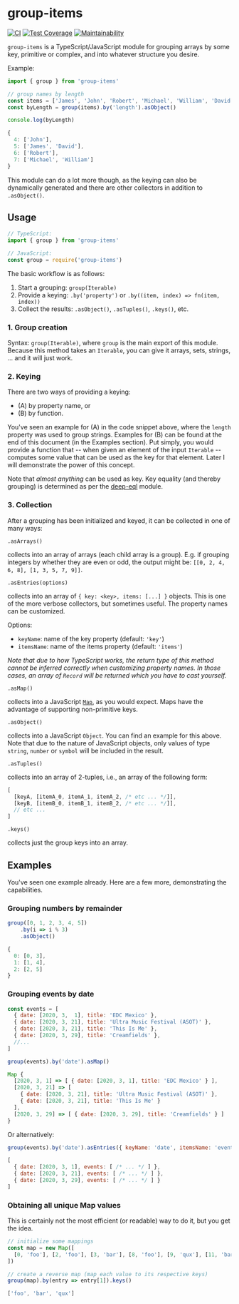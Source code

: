 # group-items

[![CI](https://github.com/meyfa/group-items/actions/workflows/main.yml/badge.svg)](https://github.com/meyfa/group-items/actions/workflows/main.yml)
[![Test Coverage](https://api.codeclimate.com/v1/badges/5935873a1c2a7f1ac334/test_coverage)](https://codeclimate.com/github/meyfa/group-items/test_coverage)
[![Maintainability](https://api.codeclimate.com/v1/badges/5935873a1c2a7f1ac334/maintainability)](https://codeclimate.com/github/meyfa/group-items/maintainability)

`group-items` is a TypeScript/JavaScript module for grouping arrays by some
key, primitive or complex, and into whatever structure you desire.

Example:

```js
import { group } from 'group-items'

// group names by length
const items = ['James', 'John', 'Robert', 'Michael', 'William', 'David']
const byLength = group(items).by('length').asObject()

console.log(byLength)
```

```js
{
  4: ['John'],
  5: ['James', 'David'],
  6: ['Robert'],
  7: ['Michael', 'William']
}
```

This module can do a lot more though, as the keying can also be dynamically
generated and there are other collectors in addition to `.asObject()`.


## Usage

```js
// TypeScript:
import { group } from 'group-items'

// JavaScript:
const group = require('group-items')
```

The basic workflow is as follows:

1. Start a grouping: `group(Iterable)`
2. Provide a keying: `.by('property')` or `.by((item, index) => fn(item, index))`
3. Collect the results: `.asObject()`, `.asTuples()`, `.keys()`, etc.

### 1. Group creation

Syntax: `group(Iterable)`, where `group` is the main export of this module.
Because this method takes an `Iterable`, you can give it arrays, sets, strings,
... and it will just work.

### 2. Keying

There are two ways of providing a keying:

* (A) by property name, or
* (B) by function.

You've seen an example for (A) in the code snippet above, where the `length`
property was used to group strings. Examples for (B) can be found at the end
of this document (in the Examples section). Put simply, you would provide a
function that -- when given an element of the input `Iterable` -- computes
some value that can be used as the key for that element.
Later I will demonstrate the power of this concept.

Note that *almost anything* can be used as key. Key equality (and thereby
grouping) is determined as per the
[deep-eql](https://github.com/chaijs/deep-eql) module.

### 3. Collection

After a grouping has been initialized and keyed, it can be collected in one of
many ways:

`.asArrays()`

collects into an array of arrays (each child array is a group).
E.g. if grouping integers by whether they are even or odd, the output might be:
`[[0, 2, 4, 6, 8], [1, 3, 5, 7, 9]]`.

`.asEntries(options)`

collects into an array of `{ key: <key>, items: [...] }` objects. This is one
of the more verbose collectors, but sometimes useful. The property names can be
customized.

Options:

- `keyName`: name of the key property (default: `'key'`)
- `itemsName`: name of the items property (default: `'items'`)

_Note that due to how TypeScript works, the return type of this method cannot
be inferred correctly when customizing property names. In those cases, an array
of `Record` will be returned which you have to cast yourself._

`.asMap()`

collects into a JavaScript
[`Map`](https://developer.mozilla.org/en-US/docs/Web/JavaScript/Reference/Global_Objects/Map),
as you would expect. Maps have the advantage of supporting non-primitive keys.

`.asObject()`

collects into a JavaScript `Object`. You can find an example for this above.
Note that due to the nature of JavaScript objects, only values of type
`string`, `number` or `symbol` will be included in the result.

`.asTuples()`

collects into an array of 2-tuples, i.e., an array of the following form:

```js
[
  [keyA, [itemA_0, itemA_1, itemA_2, /* etc ... */]],
  [keyB, [itemB_0, itemB_1, itemB_2, /* etc ... */]],
  // etc ...
]
```

`.keys()`

collects just the group keys into an array.


## Examples

You've seen one example already. Here are a few more, demonstrating the
capabilities.

### Grouping numbers by remainder

```js
group([0, 1, 2, 3, 4, 5])
    .by(i => i % 3)
    .asObject()
```

```js
{
  0: [0, 3],
  1: [1, 4],
  2: [2, 5]
}
```

### Grouping events by date

```js
const events = [
  { date: [2020, 3,  1], title: 'EDC Mexico' },
  { date: [2020, 3, 21], title: 'Ultra Music Festival (ASOT)' },
  { date: [2020, 3, 21], title: 'This Is Me' },
  { date: [2020, 3, 29], title: 'Creamfields' },
  //...
]

group(events).by('date').asMap()
```

```js
Map {
  [2020, 3, 1] => [ { date: [2020, 3, 1], title: 'EDC Mexico' } ],
  [2020, 3, 21] => [
    { date: [2020, 3, 21], title: 'Ultra Music Festival (ASOT)' },
    { date: [2020, 3, 21], title: 'This Is Me' }
  ],
  [2020, 3, 29] => [ { date: [2020, 3, 29], title: 'Creamfields' } ]
}
```

Or alternatively:

```js
group(events).by('date').asEntries({ keyName: 'date', itemsName: 'events' })
```

```js
[
  { date: [2020, 3, 1], events: [ /* ... */ ] },
  { date: [2020, 3, 21], events: [ /* ... */ ] },
  { date: [2020, 3, 29], events: [ /* ... */ ] }
]
```

### Obtaining all unique Map values

This is certainly not the most efficient (or readable) way to do it, but you get
the idea.

```js
// initialize some mappings
const map = new Map([
  [0, 'foo'], [2, 'foo'], [3, 'bar'], [8, 'foo'], [9, 'qux'], [11, 'bar']
])

// create a reverse map (map each value to its respective keys)
group(map).by(entry => entry[1]).keys()
```

```js
['foo', 'bar', 'qux']
```
